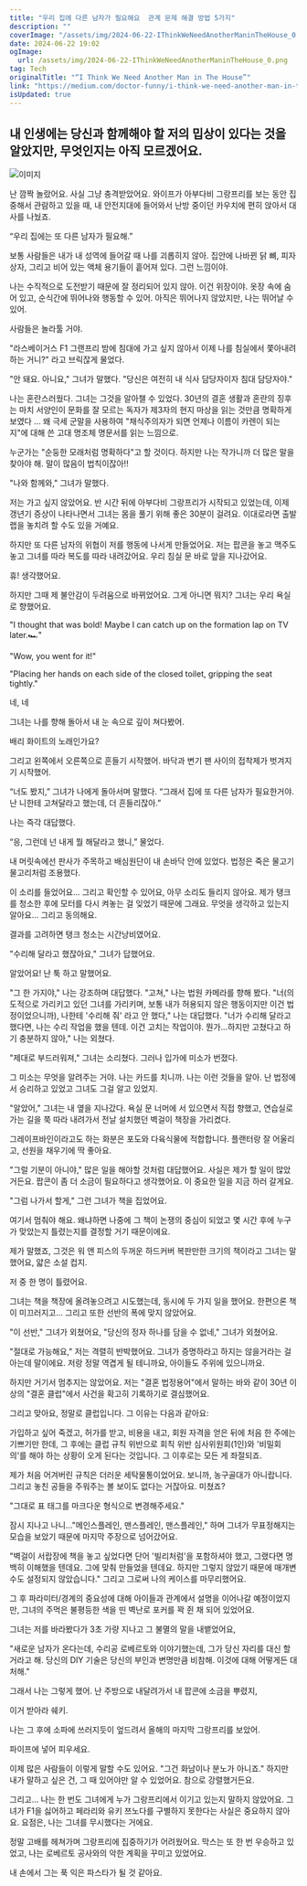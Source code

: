 ```yaml
---
title: "우리 집에 다른 남자가 필요해요  관계 문제 해결 방법 5가지"
description: ""
coverImage: "/assets/img/2024-06-22-IThinkWeNeedAnotherManinTheHouse_0.png"
date: 2024-06-22 19:02
ogImage:
  url: /assets/img/2024-06-22-IThinkWeNeedAnotherManinTheHouse_0.png
tag: Tech
originalTitle: "“I Think We Need Another Man in The House”"
link: "https://medium.com/doctor-funny/i-think-we-need-another-man-in-the-house-2653c7ed8f70"
isUpdated: true
---
```


## 내 인생에는 당신과 함께해야 할 저의 밉상이 있다는 것을 알았지만, 무엇인지는 아직 모르겠어요.

![이미지](/assets/img/2024-06-22-IThinkWeNeedAnotherManinTheHouse_0.png)

난 깜짝 놀랐어요. 사실 그냥 충격받았어요. 와이프가 아부다비 그랑프리를 보는 동안 집중해서 관람하고 있을 때, 내 안전지대에 들어와서 난방 중이던 카우치에 편히 앉아서 대사를 나눴죠.

“우리 집에는 또 다른 남자가 필요해.”

<!-- cozy-coder - 수평 -->

<ins class="adsbygoogle"
     style="display:block"
     data-ad-client="ca-pub-4877378276818686"
     data-ad-slot="1107185301"
     data-ad-format="auto"
     data-full-width-responsive="true"></ins>

<script>
     (adsbygoogle = window.adsbygoogle || []).push({});
</script>

보통 사람들은 내가 내 성역에 들어갈 때 나를 괴롭히지 않아. 집안에 나바뀐 닭 뼈, 피자 상자, 그리고 비어 있는 액체 용기들이 흩어져 있다. 그런 느낌이야.

나는 수직적으로 도전받기 때문에 잘 정리되어 있지 않아. 이건 위장이야. 옷장 속에 숨어 있고, 순식간에 뛰어나와 행동할 수 있어. 아직은 뛰어나지 않았지만, 나는 뛰어날 수 있어.

사람들은 놀라툴 거야.

"라스베이거스 F1 그랜프리 밤에 침대에 가고 싶지 않아서 이제 나를 침실에서 쫓아내려 하는 거니?" 라고 브릭잖게 물었다.

<!-- cozy-coder - 수평 -->

<ins class="adsbygoogle"
     style="display:block"
     data-ad-client="ca-pub-4877378276818686"
     data-ad-slot="1107185301"
     data-ad-format="auto"
     data-full-width-responsive="true"></ins>

<script>
     (adsbygoogle = window.adsbygoogle || []).push({});
</script>

"안 돼요. 아니요," 그녀가 말했다. "당신은 여전히 내 식사 담당자이자 침대 담당자야."

나는 혼란스러웠다. 그녀는 그것을 알아챌 수 있었다. 30년의 결혼 생활과 혼란의 징후는 마치 서양인이 문화를 잘 모르는 독자가 제3자의 현지 마상을 읽는 것만큼 명확하게 보였다 ... 왜 극세 군말을 사용하여 "채식주의자가 되면 언제나 이름이 카렌이 되는지"에 대해 쓴 고대 명조체 명문서를 읽는 느낌으로.

누군가는 "순둥한 모래처럼 명확하다"고 할 것이다. 하지만 나는 작가니까 더 많은 말을 찾아야 해. 말이 많음이 법칙이잖아!!

"나와 함께와," 그녀가 말했다.

<!-- cozy-coder - 수평 -->

<ins class="adsbygoogle"
     style="display:block"
     data-ad-client="ca-pub-4877378276818686"
     data-ad-slot="1107185301"
     data-ad-format="auto"
     data-full-width-responsive="true"></ins>

<script>
     (adsbygoogle = window.adsbygoogle || []).push({});
</script>

저는 가고 싶지 않았어요. 반 시간 뒤에 아부다비 그랑프리가 시작되고 있었는데, 이제 갱년기 증상이 나타나면서 그녀는 몸을 풀기 위해 좋은 30분이 걸려요. 이대로라면 출발 랩을 놓치려 할 수도 있을 거예요.

하지만 또 다른 남자의 위협이 저를 행동에 나서게 만들었어요. 저는 팝콘을 놓고 맥주도 놓고 그녀를 따라 복도를 따라 내려갔어요. 우리 침실 문 바로 앞을 지나갔어요.

휴! 생각했어요.

하지만 그때 제 불안감이 두려움으로 바뀌었어요. 그게 아니면 뭐지? 그녀는 우리 욕실로 향했어요.

<!-- cozy-coder - 수평 -->

<ins class="adsbygoogle"
     style="display:block"
     data-ad-client="ca-pub-4877378276818686"
     data-ad-slot="1107185301"
     data-ad-format="auto"
     data-full-width-responsive="true"></ins>

<script>
     (adsbygoogle = window.adsbygoogle || []).push({});
</script>

"I thought that was bold! Maybe I can catch up on the formation lap on TV later.🏎️"

"Wow, you went for it!"

"Placing her hands on each side of the closed toilet, gripping the seat tightly."

<!-- cozy-coder - 수평 -->

<ins class="adsbygoogle"
     style="display:block"
     data-ad-client="ca-pub-4877378276818686"
     data-ad-slot="1107185301"
     data-ad-format="auto"
     data-full-width-responsive="true"></ins>

<script>
     (adsbygoogle = window.adsbygoogle || []).push({});
</script>

네, 네

그녀는 나를 향해 돌아서 내 눈 속으로 깊이 쳐다봤어.

배리 화이트의 노래인가요?

그리고 왼쪽에서 오른쪽으로 흔들기 시작했어. 바닥과 변기 팬 사이의 접착제가 벗겨지기 시작했어.

<!-- cozy-coder - 수평 -->

<ins class="adsbygoogle"
     style="display:block"
     data-ad-client="ca-pub-4877378276818686"
     data-ad-slot="1107185301"
     data-ad-format="auto"
     data-full-width-responsive="true"></ins>

<script>
     (adsbygoogle = window.adsbygoogle || []).push({});
</script>

“너도 봤지,” 그녀가 나에게 돌아서며 말했다. “그래서 집에 또 다른 남자가 필요한거야. 난 니한테 고쳐달라고 했는데, 더 흔들리잖아.”

나는 즉각 대답했다.

“응, 그런데 넌 내게 뭘 해달라고 했니,” 물었다.

내 머릿속에선 판사가 주목하고 배심원단이 내 손바닥 안에 있었다. 법정은 죽은 물고기 물고리처럼 조용했다.

<!-- cozy-coder - 수평 -->

<ins class="adsbygoogle"
     style="display:block"
     data-ad-client="ca-pub-4877378276818686"
     data-ad-slot="1107185301"
     data-ad-format="auto"
     data-full-width-responsive="true"></ins>

<script>
     (adsbygoogle = window.adsbygoogle || []).push({});
</script>

이 소리를 들었어요... 그리고 확인할 수 있어요, 아무 소리도 들리지 않아요. 제가 탱크를 청소한 후에 모터를 다시 켜놓는 걸 잊었기 때문에 그래요. 무엇을 생각하고 있는지 알아요... 그리고 동의해요.

결과를 고려하면 탱크 청소는 시간낭비였어요.

"수리해 달라고 했잖아요," 그녀가 답했어요.

알았어요! 난 툭 하고 말했어요.

<!-- cozy-coder - 수평 -->

<ins class="adsbygoogle"
     style="display:block"
     data-ad-client="ca-pub-4877378276818686"
     data-ad-slot="1107185301"
     data-ad-format="auto"
     data-full-width-responsive="true"></ins>

<script>
     (adsbygoogle = window.adsbygoogle || []).push({});
</script>

"그 한 가지야," 나는 강조하며 대답했다. "고쳐," 나는 법원 카메라를 향해 봤다. "너(의도적으로 가리키고 있던 그녀를 가리키며, 보통 내가 허용되지 않은 행동이지만 이건 법정이었으니까), 나한테 '수리해 줘' 라고 안 했다," 나는 대답했다. "너가 수리해 달라고 했다면, 나는 수리 작업을 했을 텐데. 이건 고치는 작업이야. 뭔가...하지만 고쳤다고 하기 충분하지 않아," 나는 외쳤다.

"제대로 부드러워져," 그녀는 소리쳤다. 그러나 입가에 미소가 번졌다.

그 미소는 무엇을 알려주는 거야. 나는 카드를 치니까. 나는 이런 것들을 알아. 난 법정에서 승리하고 있었고 그녀도 그걸 알고 있었지.

"알았어," 그녀는 내 옆을 지나갔다. 욕실 문 너머에 서 있으면서 직접 향했고, 연습실로 가는 길을 쭉 따라 내려가서 전날 설치했던 벽걸이 책장을 가리켰다.

<!-- cozy-coder - 수평 -->

<ins class="adsbygoogle"
     style="display:block"
     data-ad-client="ca-pub-4877378276818686"
     data-ad-slot="1107185301"
     data-ad-format="auto"
     data-full-width-responsive="true"></ins>

<script>
     (adsbygoogle = window.adsbygoogle || []).push({});
</script>

그레이프바인이라고도 하는 화분은 포도와 다육식물에 적합합니다. 플랜터랑 잘 어울리고, 선원을 채우기에 딱 좋아요.

<!-- cozy-coder - 수평 -->

<ins class="adsbygoogle"
     style="display:block"
     data-ad-client="ca-pub-4877378276818686"
     data-ad-slot="1107185301"
     data-ad-format="auto"
     data-full-width-responsive="true"></ins>

<script>
     (adsbygoogle = window.adsbygoogle || []).push({});
</script>

"그럴 기분이 아니야," 많은 일을 해야할 것처럼 대답했어요. 사실은 제가 할 일이 많았거든요. 팝콘이 좀 더 소금이 필요하다고 생각했어요. 이 중요한 일을 지금 하러 갈게요.

"그럼 나가서 할게," 그런 그녀가 책을 집었어요.

여기서 멈춰야 해요. 왜냐하면 나중에 그 책이 논쟁의 중심이 되었고 몇 시간 후에 누구가 맞았는지 틀렸는지를 결정할 거기 때문이에요.

제가 말했죠, 그것은 워 앤 피스의 두꺼운 하드커버 복판만한 크기의 책이라고 그녀는 말했어요, 얇은 소설 컵지.

<!-- cozy-coder - 수평 -->

<ins class="adsbygoogle"
     style="display:block"
     data-ad-client="ca-pub-4877378276818686"
     data-ad-slot="1107185301"
     data-ad-format="auto"
     data-full-width-responsive="true"></ins>

<script>
     (adsbygoogle = window.adsbygoogle || []).push({});
</script>

저 중 한 명이 틀렸어요.

그녀는 책을 책장에 올려놓으려고 시도했는데, 동시에 두 가지 일을 했어요. 한편으론 책이 미끄러지고... 그리고 또한 선반의 폭에 맞지 않았어요.

"이 선반," 그녀가 외쳤어요, "당신의 정자 하나를 담을 수 없네," 그녀가 외쳤어요.

"절대로 가능해요," 저는 격렬히 반박했어요. 그녀가 증명하라고 하지는 않을거라는 걸 아는데 말이에요. 저랑 정말 역겹게 될 테니까요, 아이들도 주위에 있으니까요.

<!-- cozy-coder - 수평 -->

<ins class="adsbygoogle"
     style="display:block"
     data-ad-client="ca-pub-4877378276818686"
     data-ad-slot="1107185301"
     data-ad-format="auto"
     data-full-width-responsive="true"></ins>

<script>
     (adsbygoogle = window.adsbygoogle || []).push({});
</script>

하지만 거기서 멈추지는 않았어요. 저는 "결혼 법정용어"에서 말하는 바와 같이 30년 이상의 "결혼 클럽"에서 사건을 확고히 기록하기로 결심했어요.

그리고 맞아요, 정말로 클럽입니다. 그 이유는 다음과 같아요:

가입하고 싶어 죽겠고, 허가를 받고, 비용을 내고, 회원 자격을 얻은 뒤에 처음 한 주에는 기쁘기만 한데, 그 후에는 클럽 규칙 위반으로 회칙 위반 심사위원회(1인)와 '비밀회의'를 해야 하는 상황이 오게 된다는 것입니다. 그 이후로는 모든 게 좌절되죠.

제가 처음 어겨버린 규칙은 더러운 세탁물통이었어요. 보니까, 농구골대가 아니랍니다. 그리고 놓친 공들을 주워주는 볼 보이도 없다는 거잖아요. 미쳤죠?

<!-- cozy-coder - 수평 -->

<ins class="adsbygoogle"
     style="display:block"
     data-ad-client="ca-pub-4877378276818686"
     data-ad-slot="1107185301"
     data-ad-format="auto"
     data-full-width-responsive="true"></ins>

<script>
     (adsbygoogle = window.adsbygoogle || []).push({});
</script>

"그대로 표 태그를 마크다운 형식으로 변경해주세요."

<!-- cozy-coder - 수평 -->

<ins class="adsbygoogle"
     style="display:block"
     data-ad-client="ca-pub-4877378276818686"
     data-ad-slot="1107185301"
     data-ad-format="auto"
     data-full-width-responsive="true"></ins>

<script>
     (adsbygoogle = window.adsbygoogle || []).push({});
</script>

잠시 지나고 나니..."메인스플레인, 맨스플레인, 맨스플레인," 하며 그녀가 무표정해지는 모습을 보았기 때문에 마지막 주장으로 넘어갔어요.

"벽걸이 서랍장에 책을 놓고 싶었다면 단어 '빌리처럼'을 포함하셔야 했고, 그랬다면 명백히 이해했을 텐데요. 그에 맞춰 만들었을 텐데요. 하지만 그렇지 않았기 때문에 매개변수도 설정되지 않았습니다." 그리고 그로써 나의 케이스를 마무리했어요.

그 후 파라미터/경계의 중요성에 대해 아이들과 관계에서 설명을 이어나갈 예정이었지만, 그녀의 주먹은 불평등한 색을 띤 벽난로 포커를 꽉 쥔 채 되어 있었어요.

그녀는 저를 바라봤다가 3초 가량 지나고 그 불멸의 말을 내뱉었어요,

<!-- cozy-coder - 수평 -->

<ins class="adsbygoogle"
     style="display:block"
     data-ad-client="ca-pub-4877378276818686"
     data-ad-slot="1107185301"
     data-ad-format="auto"
     data-full-width-responsive="true"></ins>

<script>
     (adsbygoogle = window.adsbygoogle || []).push({});
</script>

"새로운 남자가 온다는데, 수리공 로베르토와 이야기했는데, 그가 당신 자리를 대신 할 거라고 해. 당신의 DIY 기술은 당신의 부인과 변명만큼 비참해. 이것에 대해 어떻게든 대처해."

그래서 나는 그렇게 했어. 난 주방으로 내달려가서 내 팝콘에 소금을 뿌렸지,

이거 받아라 쉐키.

나는 그 후에 소파에 쓰러지듯이 엎드려서 올해의 마지막 그랑프리를 보았어.

<!-- cozy-coder - 수평 -->

<ins class="adsbygoogle"
     style="display:block"
     data-ad-client="ca-pub-4877378276818686"
     data-ad-slot="1107185301"
     data-ad-format="auto"
     data-full-width-responsive="true"></ins>

<script>
     (adsbygoogle = window.adsbygoogle || []).push({});
</script>

파이프에 넣어 피우세요.

이제 많은 사람들이 이렇게 말할 수도 있어요. "그건 화남이나 분노가 아니죠." 하지만 내가 말하고 싶은 건, 그 때 있어야만 알 수 있었어요. 참으로 강렬했거든요.

그리고... 나는 한 번도 그녀에게 누가 그랑프리에서 이기고 있는지 말하지 않았어요. 그녀가 F1을 싫어하고 페라리와 유키 쯔노다를 구별하지 못한다는 사실은 중요하지 않아요. 요점은, 나는 그녀를 무시했다는 거에요.

정말 고배를 헤쳐가며 그랑프리에 집중하기가 어려웠어요. 막스는 또 한 번 우승하고 있었고, 나는 로베르토 공사와의 악한 계획을 꾸미고 있었어요.

<!-- cozy-coder - 수평 -->

<ins class="adsbygoogle"
     style="display:block"
     data-ad-client="ca-pub-4877378276818686"
     data-ad-slot="1107185301"
     data-ad-format="auto"
     data-full-width-responsive="true"></ins>

<script>
     (adsbygoogle = window.adsbygoogle || []).push({});
</script>

내 손에서 그는 푹 익은 파스타가 될 것 같아요.
